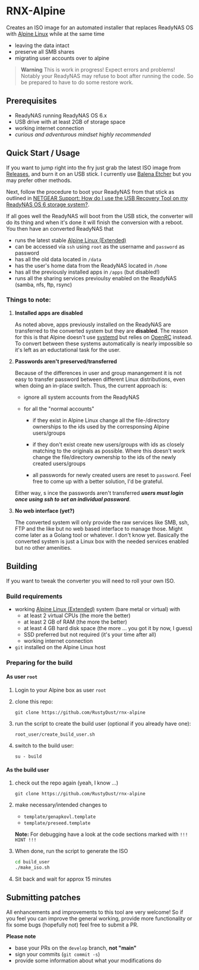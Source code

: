 # RNX-Alpine

Creates an ISO image for an automated installer that replaces ReadyNAS OS with 
[Alpine Linux](https://alpinelinux.org) while at the same time
- leaving the data intact
- preserve all SMB shares
- migrating user accounts over to alpine

> **Warning**
> This is work in progress! Expect errors and problems! Notably your ReadyNAS
> may refuse to boot after running the code. So be prepared to have to do some
> restore work.

## Prerequisites

- ReadyNAS running ReadyNAS OS 6.x
- USB drive with at least 2GB of storage space
- working internet connection
- _curious and adventurous mindset highly recommended_

## Quick Start / Usage

If you want to jump right into the fry just grab the latest ISO image from [Releases](./releases),
and burn it on an USB stick. I currently use [Balena Etcher](https://etcher.balena.io/#download-etcher)
but you may prefer other methods.

Next, follow the procedure to boot your ReadyNAS from that stick as
outlined in [NETGEAR Support: How do I use the USB Recovery Tool on my ReadyNAS OS 6 storage system?](USBRecovery.md).

If all goes well the ReadyNAS will boot from the USB stick, the converter will do its thing and when
it's done it will finish the conversion with a reboot. You then have an converted ReadyNAS that

- runs the latest stable [Alpine Linux (Extended)](https://alpinelinux.org)
- can be accessed via `ssh` using `root` as the username and `password` as password
- has all the old data located in `/data`
- has the user's home data from the ReadyNAS located in `/home`
- has all the previously installed apps in `/apps` (but disabled!)
- runs all the sharing services previoulsy enabled on the ReadyNAS (samba, nfs, ftp, rsync)

### Things to note:

1) **Installed apps are disabled**
  
   As noted above, apps previously installed on the ReadyNAS are transferred to the converted system 
   but they are **disabled**. The reason for this is that Alpine doesn't use [systemd](https://systemd.io)
   but relies on [OpenRC](https://wiki.gentoo.org/wiki/OpenRC) instead.
   To convert between these systems automatically is nearly impossible so it's left as an eductational
   task for the user.

1) **Passwords aren't preserved/transferred**

   Because of the differences in user and group manangement it is not easy to transfer password between
   different Linux distributions, even when doing an in-place switch. Thus, the current approach is:
   
   - ignore all system accounts from the ReadyNAS
   - for all the "normal accounts"

      - if they exist in Alpine Linux change all the file-/directory 
        ownerships to the ids used by the corresponsing Alpine users/groups

      - if they don't exist create new users/groups with ids as closely matching to the originals
        as possible. Where this doesn't work change the file/directory ownership to the ids of the
        newly created users/groups

      - all passwords for newly created users are reset to `password`. Feel free to come up with a
        better solution, I'd be grateful.
    
   Either way, s ince the passwords aren't transferred _**users must login once using ssh to set an
   individual password**_.

1) **No web interface (yet?)**

   The converted system will only provide the raw services like SMB, ssh, FTP and the like but no
   web based interface to manage those. Might come later as a Golang tool or whatever. I don't know yet.
   Basically the converted system is just a Linux box with the needed services enabled but no
   other amenities.


## Building

If you want to tweak the converter you will need to roll your own ISO.

### Build requirements

- working [Alpine Linux (Extended)](https://alpinelinux.org/downloads/) system (bare metal or virtual) with
  - at least 2 virtual CPUs (the more the better)
  - at least 2 GB of RAM (the more the better)
  - at least 4 GB hard disk space (the more ... you got it by now, I guess)
  - SSD preferred but not required (it's your time after all)
  - working internet connection
- `git` installed on the Alpine Linux host

### Preparing for the build

#### As user `root`
1) Login to your Alpine box as user `root`
1) clone this repo:

   `git clone https://github.com/RustyDust/rnx-alpine`
1) run the script to create the build user (optional if you already have one):

   `root_user/create_build_user.sh`
1) switch to the build user:

   `su - build`

#### As the build user

1) check out the repo again (yeah, I know ...)

   `git clone https://github.com/RustyDust/rnx-alpine`

1) make necessary/intended changes to 
   - `template/genapkovl.template`
   - `template/preseed.template`

   **Note:** For debugging have a look at the code sections marked with `!!! HINT !!!`

1) When done, run the script to generate the ISO

   ``` bash
   cd build_user
   ./make_iso.sh
   ```
1) Sit back and wait for approx 15 minutes 

## Submitting patches

All enhancements and improvements to this tool are very welcome!
So if you feel you can improve the general working, provide more functionality or fix some
bugs (hopefully not) feel free to submit a PR.

**Please note**
- base your PRs on the `develop` branch, **not "main"**
- sign your commits (`git commit -s`)
- provide some information about what your modifications do
